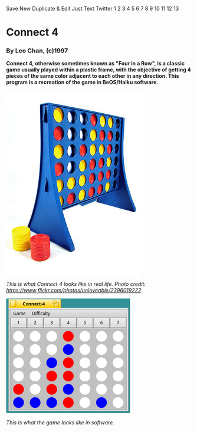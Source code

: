 
Save New Duplicate & Edit Just Text Twitter
1
2
3
4
5
6
7
8
9
10
11
12
13
# Connect 4

### By Leo Chan, (c)1997

**Connect 4, otherwise sometimes known as "Four in a Row", is a classic game usually played within a plastic frame, with the objective of getting 4 pieces of the same color adjacent to each other in any direction. This program is a recreation of the game in BeOS/Haiku software.**

![game in real life](irl.jpg)

*This is what Connect 4 looks like in real life. Photo credit: https://www.flickr.com/photos/unloveable/2396019222*

![screenshot](screenshot.png)

*This is what the game looks like in software.*
